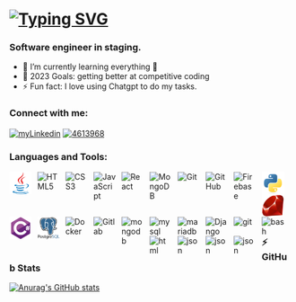 # [![Typing SVG](https://readme-typing-svg.demolab.com?font=Fira+Code&pause=1000&color=9A237B&width=435&lines=Hi+there%2C+I'm+Haitham%F0%9F%91%8B)](https://git.io/typing-svg)

### Software engineer in staging.

- 🌱 I’m currently learning everything 🤣
- 🥅 2023 Goals: getting better at competitive coding
- ⚡ Fun fact: I love using Chatgpt to do my tasks.

### Connect with me:
<a href="https://www.linkedin.com/in/adhaitham/" target="blank"><img align="center" src="https://raw.githubusercontent.com/rahuldkjain/github-profile-readme-generator/master/src/images/icons/Social/linked-in-alt.svg" alt="myLinkedin" height="30" width="40" /></a>
<a href="https://stackoverflow.com/users/20870221/ahmed-haitham" target="blank"><img align="center" src="https://raw.githubusercontent.com/rahuldkjain/github-profile-readme-generator/master/src/images/icons/Social/stack-overflow.svg" alt="4613968" height="30" width="40" /></a>



### Languages and Tools:

<img align="left" alt="Java" width="40px" src="https://raw.githubusercontent.com/devicons/devicon/master/icons/java/java-original.svg" style="padding-right:10px;"/>
<img align="left" alt="HTML5" width="40px" src="https://cdn.jsdelivr.net/gh/devicons/devicon/icons/html5/html5-original.svg" style="padding-right:10px;" />
<img align="left" alt="CSS3" width="40px" src="https://cdn.jsdelivr.net/gh/devicons/devicon/icons/css3/css3-original.svg" style="padding-right:10px;" />
<img align="left" alt="JavaScript" width="40px" src="https://cdn.jsdelivr.net/gh/devicons/devicon/icons/javascript/javascript-original.svg" style="padding-right:10px;" />
<img align="left" alt="React" width="40px" src="https://cdn.jsdelivr.net/gh/devicons/devicon/icons/react/react-original.svg" style="padding-right:10px;"/>
<img align="left" alt="MongoDB" width="40px" src="https://cdn.jsdelivr.net/gh/devicons/devicon/icons/mongodb/mongodb-original.svg" style="padding-right:10px;"/>
<img align="left" alt="Git" width="40px" src="https://cdn.jsdelivr.net/gh/devicons/devicon/icons/git/git-original.svg" style="padding-right:10px;" />
<img align="left" alt="GitHub" width="40px" src="https://user-images.githubusercontent.com/3369400/139447912-e0f43f33-6d9f-45f8-be46-2df5bbc91289.png" style="padding-right:10px;" />
<img align="left" alt="Firebase" width="40px" src="https://www.vectorlogo.zone/logos/firebase/firebase-icon.svg" style="padding-right:10px;" />
<img align="left" alt="Python" width="40px" src="https://raw.githubusercontent.com/devicons/devicon/master/icons/python/python-original.svg" style="padding-right:10px;"/>
<img align="left" alt="Ruby" width="40px" src="https://raw.githubusercontent.com/devicons/devicon/master/icons/ruby/ruby-original.svg" style="padding-right:10px;"/>
<img align="left" alt="csharp" width="40px" src="https://raw.githubusercontent.com/devicons/devicon/master/icons/csharp/csharp-original.svg" style="padding-right:10px;"/>
<img align="left" alt="postgresql" width="40px" src="https://raw.githubusercontent.com/devicons/devicon/master/icons/postgresql/postgresql-original-wordmark.svg" style="padding-right:10px;"/>
<img align="left" alt="Docker" width="40px" src="https://github.com/xDido/xDido/assets/73004262/dfbef5e9-3f23-447f-b92f-b787d75ce8f3" style="padding-right:10px;"/>
<img align="left" alt="Gitlab" width="40px" src="https://github.com/xDido/xDido/assets/73004262/ec425c30-2882-4fdf-bb41-7bd16c16954a" style="padding-right:10px;"/>
<img align="left" alt="mongodb" width="40px" src="https://github.com/xDido/xDido/assets/73004262/06d9f192-57f8-4cac-9222-6a0fb4b5d56d" style="padding-right:10px;"/>
<img align="left" alt="mysql" width="40px" src="https://github.com/xDido/xDido/assets/73004262/d09ceb04-3316-43bb-a752-65c7a4fe4df7" style="padding-right:10px;"/>
<img align="left" alt="mariadb" width="40px" src="https://github.com/xDido/xDido/assets/73004262/b38b4c93-e997-4006-a895-1143248cd3ca" style="padding-right:10px;"/><br>
<img align="left" alt="Django" width="40px" src="https://github.com/xDido/xDido/assets/73004262/c8d83634-f756-4bd0-b916-f27be740a161" style="padding-right:10px;"/>
<img align="left" alt="git" width="40px" src="https://github.com/xDido/xDido/assets/73004262/6c9d6ae9-7d97-4745-92ad-4017b2ed4b14" style="padding-right:10px;"/>
<img align="left" alt="bash" width="40px" src="https://github.com/xDido/xDido/assets/73004262/eb52a132-4ee2-4cd7-bd57-bfead23448b9" style="padding-right:10px;"/>
<img align="left" alt="html" width="40px" src="https://github.com/xDido/xDido/assets/73004262/cbdb46a4-7f70-48c6-9c02-a58f07e9eb9e" style="padding-right:10px;"/>
<img align="left" alt="json" width="40px" src="https://github.com/xDido/xDido/assets/73004262/3cc79ae8-bdd2-4043-8171-49dcb98f3c6d" style="padding-right:10px;"/>
<img align="left" alt="json" width="40px" src="https://github.com/xDido/xDido/assets/73004262/20445972-da97-4d43-be09-734299d744f1" style="padding-right:10px;"/>
<img align="left" alt="json" width="40px" src="https://github.com/xDido/xDido/assets/73004262/c75ef8fe-bab2-42f9-b8d5-a56adca00956" style="padding-right:10px;"/>

<br>
<br>



### :zap: GitHub Stats
[![Anurag's GitHub stats](https://github-readme-stats.vercel.app/api?username=xDido&count_private=true&show_icons=true&theme=radical)](https://github.com/xDido/)
